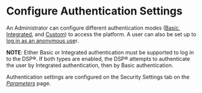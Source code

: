 # Configure Authentication Settings

An Administrator can configure different authentication modes
([Basic](Configure%20Basic%20Authentication.htm),
[Integrated](Configure%20Integrated%20Authentication.htm), and
[Custom](Configure%20Custom%20Integration.htm)) to access the platform.
A user can also be set up to [log in as an anonymous
use](Configure%20Anonymous%20Authentication.htm)r.

**NOTE**: Either Basic or Integrated authentication must be supported to
log in to the DSP®. If both types are enabled, the DSP® attempts to
authenticate the user by Integrated authentication, then by Basic
authentication.

Authentication settings are configured on the Security Settings tab on
the *[Parameters](../Page_Desc/Parameters_All_TabsSysAdmin.htm)* page.
